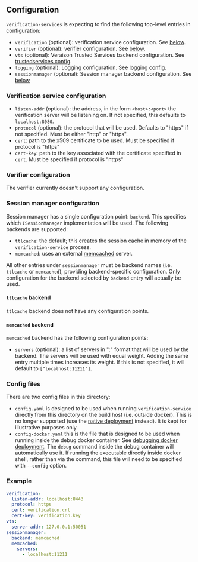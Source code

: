 ## Configuration

`verification-services` is expecting to find the following top-level entries in
configuration:

- `verification` (optional): verification service configuration. See [below](#verification-service-configuration).
- `verifier` (optional): verifier configuration. See [below](#verifier-configuration).
- `vts` (optional): Veraison Trusted Services backend configuration. See [trustedservices config](/vts/trustedservices/README.md#Configuration).
- `logging` (optional): Logging configuration. See [logging config](/vts/log/README.md#Configuration).
- `sessionmanager` (optional): Session manager backend configuration. See [below](#session-manager-configuration)

### Verification service configuration

- `listen-addr` (optional): the address, in the form `<host>:<port>` the verification
  server will be listening on. If not specified, this defaults to
  `localhost:8080`.
- `protocol` (optional): the protocol that will be used. Defaults to "https" if not specified. Must be either "http" or "https".
- `cert`: path to the x509 certificate to be used. Must be specified if protocol is "https"
- `cert-key`: path to the key associated with the certificate specified in `cert`. Must be specified if protocol is "https"

### Verifier configuration

The verifier currently doesn't support any configuration.

### Session manager configuration

Session manager has a single configuration point: `backend`. This specifies
which `ISessionManager` implementation will be used. The following backends are
supported:

- `ttlcache`: the default; this creates the session cache in memory of the
  `verification-service` process.
- `memcached`: uses an external [memcached](https://www.memcached.org/) server.

All other entries under `sessionmanager` must be backend names (i.e. `ttlcache`
or `memcached`), providing backend-specific configuration. Only configuration
for the backend selected by `backend` entry will actually be used.

#### `ttlcache` backend

`ttlcache` backend does not have any configuration points.

#### `memcached` backend

`memcached` backend has the following configuration points:

- `servers` (optional): a list of servers in "<host>:<port>" format that will
  be used by the backend. The servers will be used with equal weight. Adding
  the same entry multiple times increases its weight. If this is not specified,
  it will default to `["localhost:11211"]`.

### Config files

There are two config files in this directory:

- `config.yaml` is designed to be used when running `verification-service`
  directly from this directory on the build host (i.e. outside docker). This is
  no longer supported (use the [native
  deployment](../../../deployments/native/README.md) instead). It is kept for
  illustrative purposes only.
- `config-docker.yaml` this is the file that is designed to be used when running
  inside the debug docker container. See [debugging docker
  deployment](/deployments/docker/README.md#Debugging). The `debug` command
  inside the debug container will automatically use it. If running the
  executable directly inside docker shell, rather than via the command, this
  file will need to be specified with `--config` option.

### Example

```yaml
verification:
  listen-addr: localhost:8443
  protocol: https
  cert: verification.crt
  cert-key: verification.key
vts:
  server-addr: 127.0.0.1:50051
sessionmanager:
  backend: memcached
  memcached:
    servers:
      - localhost:11211
```

